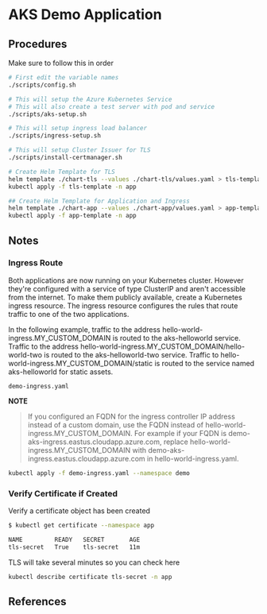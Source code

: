 # AKS Demo Application

## Procedures

Make sure to follow this in order

```bash
# First edit the variable names
./scripts/config.sh

# This will setup the Azure Kubernetes Service
# This will also create a test server with pod and service
./scripts/aks-setup.sh 

# This will setup ingress load balancer
./scripts/ingress-setup.sh

# This will setup Cluster Issuer for TLS
./scripts/install-certmanager.sh

# Create Helm Template for TLS 
helm template ./chart-tls --values ./chart-tls/values.yaml > tls-template.yaml
kubectl apply -f tls-template -n app

## Create Helm Template for Application and Ingress 
helm template ./chart-app --values ./chart-app/values.yaml > app-template.yaml
kubectl apply -f app-template -n app

```

## Notes

### Ingress Route

Both applications are now running on your Kubernetes cluster. However they're configured with a service of type ClusterIP and aren't accessible from the internet. To make them publicly available, create a Kubernetes ingress resource. The ingress resource configures the rules that route traffic to one of the two applications.

In the following example, traffic to the address hello-world-ingress.MY_CUSTOM_DOMAIN is routed to the aks-helloworld service. Traffic to the address hello-world-ingress.MY_CUSTOM_DOMAIN/hello-world-two is routed to the aks-helloworld-two service. Traffic to hello-world-ingress.MY_CUSTOM_DOMAIN/static is routed to the service named aks-helloworld for static assets.

`demo-ingress.yaml`

**NOTE**
>If you configured an FQDN for the ingress controller IP address instead of a custom domain, use the FQDN instead of hello-world-ingress.MY_CUSTOM_DOMAIN. For example if your FQDN is demo-aks-ingress.eastus.cloudapp.azure.com, replace hello-world-ingress.MY_CUSTOM_DOMAIN with demo-aks-ingress.eastus.cloudapp.azure.com in hello-world-ingress.yaml.

```bash
kubectl apply -f demo-ingress.yaml --namespace demo
```

### Verify Certificate if Created
Verify a certificate object has been created

```bash
$ kubectl get certificate --namespace app

NAME         READY   SECRET       AGE
tls-secret   True    tls-secret   11m
```

TLS will take several minutes so you can check here
```bash
kubectl describe certificate tls-secret -n app
```

## References
